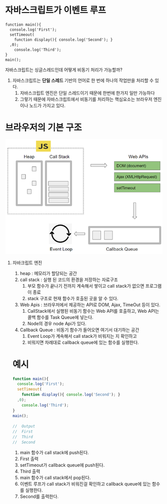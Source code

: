# 자바스크립트가 이벤트 루프

```
function main(){
  console.log('First');
  setTimeout(
    function display(){ console.log('Second'); }
  ,0);
	console.log('Third');
}
main();
```

자바스크립트는 싱글스레드인데 어떻게 비동기 처리가 가능할까?

1. 자바스크립트는 **단일 스레드** 기반의 언어로 한 번에 하나의 작업만을 처리할 수 있다.
    1. 자바스크립트 엔진은 단일 스레드이기 때문에 한번에 한가지 일만 가능하다
    2. 그렇기 때문에 자바스크립트에서 비동기를 처리하는 핵심요소는 브라우저 엔진이나 노드가 가지고 있다.

# 브라우저의 기본 구조

![Untitled](./image/Untitled.png)

1. 자바크립트 엔진
    1. heap : 메모리가 할당되는 공간
    2. call stack : 실행 된 코드의 환경을 저장하는 자료구조
        1. 부모 함수가 끝나기 전까지 계속해서 쌓이고 call stack가 없으면 프로그램이 종료
        2. stack 구조로 현재 함수가 호출된 곳을 알 수 있다.
    3. Web Apis : 브라우저에서 제공하는 API로 DOM, Ajax, TimeOut 등이 있다.
        1. CallStack에서 실행된 비동기 함수는 Web API를 호출하고, Web API는 콜백 함수를 Task Queue에 넣는다.
        2. Node의 경우 node Api가 있다.
    4. Callback Queue : 비동기 함수가 들어오면 여기서 대기하는 공간
        1. Event Loop가 계속해서 call stack가 비워지는 지 확인하고
        2. 비워지면 차례대로 callback queue에 있는 함수를 실행한다.
    
    # 예시
    
    ```jsx
    function main(){
      console.log('First');
      setTimeout(
        function display(){ console.log('Second'); }
      ,0);
    	console.log('Third');
    }
    main();
    
    //	Output
    //	First
    //	Third
    //  Second
    ```
    
    1. main 함수가 call stack에 push된다.
    2. First 출력
    3. setTimeout가 callback queue에 push된다.
    4. Third 출력
    5. main 함수가 call stack에서 pop된다.
    6. 이벤트 루프가 call stack가 비워진걸 확인하고 callback queue에 있는 함수를 실행한다.
    7. Second를 출력한다.
